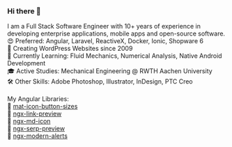 ### Hi there 👋

I am a Full Stack Software Engineer with 10+ years of experience in developing enterprise applications, mobile apps and open-source software.<br>
😍 Preferred: Angular, Laravel, ReactiveX, Docker, Ionic, Shopware 6<br>
🐢 Creating WordPress Websites since 2009<br>
📖 Currently Learning: Fluid Mechanics, Numerical Analysis, Native Android Development<br>
🎓 Active Studies: Mechanical Engineering @ RWTH Aachen University<br>
🛠 Other Skills: Adobe Photoshop, Illustrator, InDesign, PTC Creo<br>
<br>
My Angular Libraries:<br>
🧩 [mat-icon-button-sizes](https://github.com/btxtiger/mat-icon-button-sizes)<br>
🧩 [ngx-link-preview](https://github.com/btxtiger/ngx-link-preview)<br>
🧩 [ngx-md-icon](https://github.com/btxtiger/ngx-md-icon)<br>
🧩 [ngx-serp-preview](https://github.com/btxtiger/ngx-serp-preview)<br>
🧩 [ngx-modern-alerts](https://github.com/btxtiger/ngx-modern-alerts)<br>


<!--
**btxtiger/btxtiger** is a ✨ _special_ ✨ repository because its `README.md` (this file) appears on your GitHub profile.

Here are some ideas to get you started:

- 🔭 I’m currently working on ...
- 🌱 I’m currently learning ...
- 👯 I’m looking to collaborate on ...
- 🤔 I’m looking for help with ...
- 💬 Ask me about ...
- 📫 How to reach me: ...
- 😄 Pronouns: ...
- ⚡ Fun fact: ...
-->

